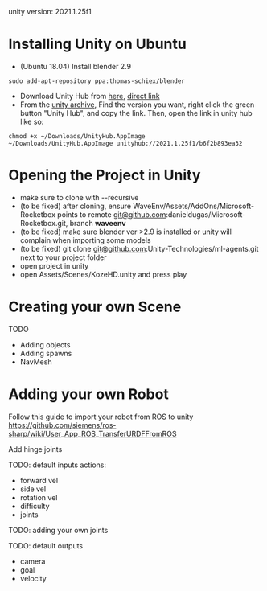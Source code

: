 unity version: 2021.1.25f1

# Installing Unity on Ubuntu

- (Ubuntu 18.04) Install blender 2.9
```
sudo add-apt-repository ppa:thomas-schiex/blender
```
- Download Unity Hub from [here](https://unity3d.com/get-unity/download), [direct link](https://public-cdn.cloud.unity3d.com/hub/prod/UnityHub.AppImage)
- From the [unity archive](https://unity3d.com/get-unity/download/archive), Find the version you want, right click the green button "Unity Hub", and copy the link. Then, open the link in unity hub like so:
```
chmod +x ~/Downloads/UnityHub.AppImage
~/Downloads/UnityHub.AppImage unityhub://2021.1.25f1/b6f2b893ea32
```


# Opening the Project in Unity

- make sure to clone with --recursive
- (to be fixed) after cloning, ensure WaveEnv/Assets/AddOns/Microsoft-Rocketbox points to remote git@github.com:danieldugas/Microsoft-Rocketbox.git, branch **waveenv**
- (to be fixed) make sure blender ver >2.9 is installed or unity will complain when importing some models
- (to be fixed) git clone git@github.com:Unity-Technologies/ml-agents.git next to your project folder
- open project in unity
- open Assets/Scenes/KozeHD.unity and press play

# Creating your own Scene

TODO
- Adding objects
- Adding spawns
- NavMesh

# Adding your own Robot

Follow this guide to import your robot from ROS to unity
https://github.com/siemens/ros-sharp/wiki/User_App_ROS_TransferURDFFromROS

Add hinge joints

TODO: default inputs
actions:
  - forward vel
  - side vel
  - rotation vel
  - difficulty
  - joints

TODO: adding your own joints

TODO: default outputs
  - camera
  - goal
  - velocity
